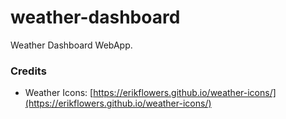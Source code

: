# weather-dashboard
Weather Dashboard WebApp.

### Credits
* Weather Icons: [https://erikflowers.github.io/weather-icons/](https://erikflowers.github.io/weather-icons/)